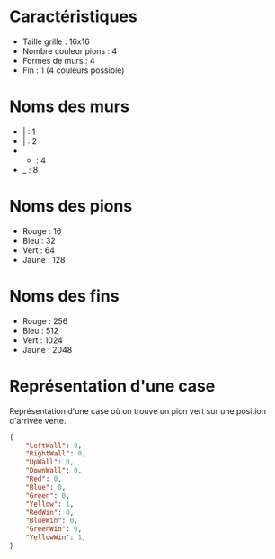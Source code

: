 # Caractéristiques

* Taille grille : 16x16
* Nombre couleur pions : 4
* Formes de murs : 4
* Fin : 1 (4 couleurs possible)

# Noms des murs

* |    : 1
*    | : 2
* - : 4
* _ : 8

# Noms des pions

* Rouge : 16
* Bleu : 32
* Vert : 64
* Jaune : 128

# Noms des fins

* Rouge : 256
* Bleu : 512
* Vert : 1024
* Jaune : 2048

# Représentation d'une case

Représentation d'une case où on trouve un pion vert sur une position d'arrivée verte.

```JSON
{
    "LeftWall": 0, 
    "RightWall": 0, 
    "UpWall": 0, 
    "DownWall": 0, 
    "Red": 0,
    "Blue": 0,
    "Green": 0,
    "Yellow": 1,
    "RedWin": 0,
    "BlueWin": 0,
    "GreenWin": 0,
    "YellowWin": 1,
}
```